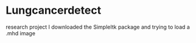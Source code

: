 # Lungcancerdetect
research project
I downloaded the SimpleItk package and trying to load a .mhd image



